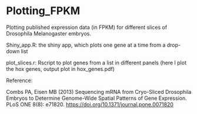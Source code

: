 # Plotting_FPKM
Plotting published expression data (in FPKM) for different slices of Drosophila Melanogaster embryos. 

Shiny_app.R: the shiny app, which plots one gene at a time from a drop-down list

plot_slices.r: Rscript to plot genes from a list in different panels (here I plot the hox genes, output plot in hox_genes.pdf) 


Reference:

Combs PA, Eisen MB (2013) Sequencing mRNA from Cryo-Sliced Drosophila Embryos to Determine Genome-Wide Spatial Patterns of Gene Expression. PLoS ONE 8(8): e71820. https://doi.org/10.1371/journal.pone.0071820

